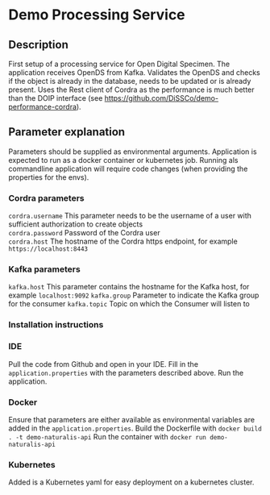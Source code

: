 # Demo Processing Service

## Description
First setup of a processing service for Open Digital Specimen.
The application receives OpenDS from Kafka.
Validates the OpenDS and checks if the object is already in the database, needs to be updated or is already present.
Uses the Rest client of Cordra as the performance is much better than the DOIP interface (see https://github.com/DiSSCo/demo-performance-cordra).

## Parameter explanation
Parameters should be supplied as environmental arguments.
Application is expected to run as a docker container or kubernetes job.
Running als commandline application will require code changes (when providing the properties for the envs).

### Cordra parameters
`cordra.username` This parameter needs to be the username of a user with sufficient authorization to create objects   
`cordra.password` Password of the Cordra user  
`cordra.host` The hostname of the Cordra https endpoint, for example `https://localhost:8443`  

### Kafka parameters
`kafka.host` This parameter contains the hostname for the Kafka host, for example `localhost:9092`
`kafka.group` Parameter to indicate the Kafka group for the consumer
`kafka.topic` Topic on which the Consumer will listen to

### Installation instructions

### IDE
Pull the code from Github and open in your IDE.
Fill in the `application.properties` with the parameters described above.
Run the application.

### Docker
Ensure that parameters are either available as environmental variables are added in the `application.properties`.
Build the Dockerfile with `docker build . -t demo-naturalis-api`
Run the container with `docker run demo-naturalis-api`

### Kubernetes
Added is a Kubernetes yaml for easy deployment on a kubernetes cluster.
